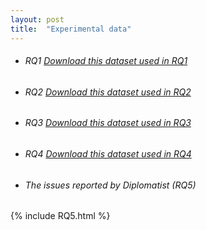```yaml
---
layout: post
title:  "Experimental data"
---
```


+ ###### RQ1 [Download this dataset used in RQ1](https://github.com/diplomatist-dependencies/diplomatist/tree/main/RQ1)


+ ###### RQ2 [Download this dataset used in RQ2](https://github.com/diplomatist-dependencies/diplomatist/tree/main/RQ2)


+ ###### RQ3 [Download this dataset used in RQ3](https://github.com/diplomatist-dependencies/diplomatist/tree/main/RQ3)


+ ###### RQ4 [Download this dataset used in RQ4](https://github.com/diplomatist-dependencies/diplomatist/tree/main/RQ4)


+ ###### The issues reported by Diplomatist (RQ5)


{% include RQ5.html %}


